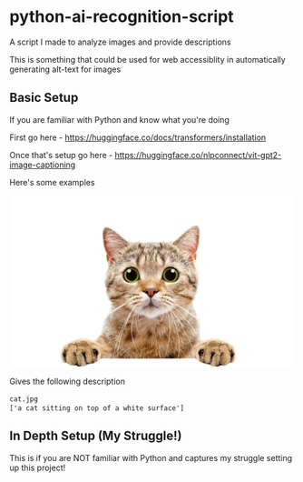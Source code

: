 # python-ai-recognition-script

A script I made to analyze images and provide descriptions

This is something that could be used for web accessiblity in automatically generating alt-text for images

## Basic Setup

If you are familiar with Python and know what you're doing

First go here - https://huggingface.co/docs/transformers/installation

Once that's setup go here - https://huggingface.co/nlpconnect/vit-gpt2-image-captioning

Here's some examples

![Picture of a cat with a white background](cat.jpg)

Gives the following description

```
cat.jpg
['a cat sitting on top of a white surface']
```

## In Depth Setup (My Struggle!)

This is if you are NOT familiar with Python and captures my struggle setting up this project!

